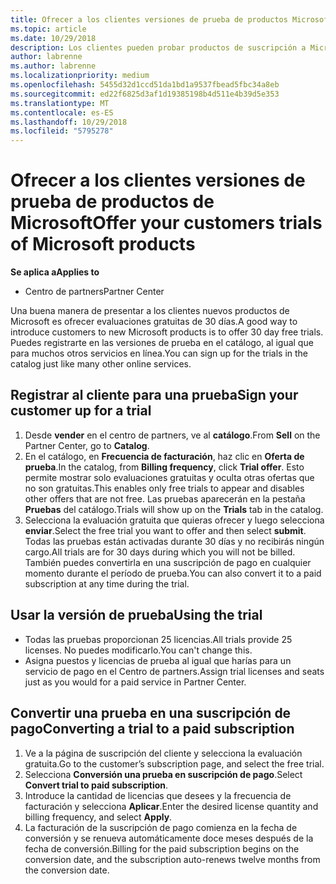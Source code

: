 ```yaml
---
title: Ofrecer a los clientes versiones de prueba de productos Microsoft | Centro de partners
ms.topic: article
ms.date: 10/29/2018
description: Los clientes pueden probar productos de suscripción a Microsoft durante 30 días.
author: labrenne
ms.author: labrenne
ms.localizationpriority: medium
ms.openlocfilehash: 5455d32d1ccd51da1bd1a9537fbead5fbc34a8eb
ms.sourcegitcommit: ed22f6825d3af1d19385198b4d511e4b39d5e353
ms.translationtype: MT
ms.contentlocale: es-ES
ms.lasthandoff: 10/29/2018
ms.locfileid: "5795278"
---
```

# <a name="offer-your-customers-trials-of-microsoft-products"></a><span data-ttu-id="e9f93-103">Ofrecer a los clientes versiones de prueba de productos de Microsoft</span><span class="sxs-lookup"><span data-stu-id="e9f93-103">Offer your customers trials of Microsoft products</span></span>

**<span data-ttu-id="e9f93-104">Se aplica a</span><span class="sxs-lookup"><span data-stu-id="e9f93-104">Applies to</span></span>**

-  <span data-ttu-id="e9f93-105">Centro de partners</span><span class="sxs-lookup"><span data-stu-id="e9f93-105">Partner Center</span></span>

<span data-ttu-id="e9f93-106">Una buena manera de presentar a los clientes nuevos productos de Microsoft es ofrecer evaluaciones gratuitas de 30 días.</span><span class="sxs-lookup"><span data-stu-id="e9f93-106">A good way to introduce customers to new Microsoft products is to offer 30 day free trials.</span></span> <span data-ttu-id="e9f93-107">Puedes registrarte en las versiones de prueba en el catálogo, al igual que para muchos otros servicios en línea.</span><span class="sxs-lookup"><span data-stu-id="e9f93-107">You can sign up for the trials in the catalog just like many other online services.</span></span>  

## <a name="sign-your-customer-up-for-a-trial"></a><span data-ttu-id="e9f93-108">Registrar al cliente para una prueba</span><span class="sxs-lookup"><span data-stu-id="e9f93-108">Sign your customer up for a trial</span></span>

1.  <span data-ttu-id="e9f93-109">Desde **vender** en el centro de partners, ve al **catálogo**.</span><span class="sxs-lookup"><span data-stu-id="e9f93-109">From **Sell** on the Partner Center, go to **Catalog**.</span></span> 
2.  <span data-ttu-id="e9f93-110">En el catálogo, en **Frecuencia de facturación**, haz clic en **Oferta de prueba**.</span><span class="sxs-lookup"><span data-stu-id="e9f93-110">In the catalog, from **Billing frequency**, click **Trial offer**.</span></span> <span data-ttu-id="e9f93-111">Esto permite mostrar solo evaluaciones gratuitas y oculta otras ofertas que no son gratuitas.</span><span class="sxs-lookup"><span data-stu-id="e9f93-111">This enables only free trials to appear and disables other offers that are not free.</span></span> <span data-ttu-id="e9f93-112">Las pruebas aparecerán en la pestaña **Pruebas** del catálogo.</span><span class="sxs-lookup"><span data-stu-id="e9f93-112">Trials will show up on the **Trials** tab in the catalog.</span></span>
3.  <span data-ttu-id="e9f93-113">Selecciona la evaluación gratuita que quieras ofrecer y luego selecciona **enviar**.</span><span class="sxs-lookup"><span data-stu-id="e9f93-113">Select the free trial you want to offer and then select **submit**.</span></span> <span data-ttu-id="e9f93-114">Todas las pruebas están activadas durante 30 días y no recibirás ningún cargo.</span><span class="sxs-lookup"><span data-stu-id="e9f93-114">All trials are for 30 days during which you will not be billed.</span></span> <span data-ttu-id="e9f93-115">También puedes convertirla en una suscripción de pago en cualquier momento durante el período de prueba.</span><span class="sxs-lookup"><span data-stu-id="e9f93-115">You can also convert it to a paid subscription at any time during the trial.</span></span>

## <a name="using-the-trial"></a><span data-ttu-id="e9f93-116">Usar la versión de prueba</span><span class="sxs-lookup"><span data-stu-id="e9f93-116">Using the trial</span></span>

- <span data-ttu-id="e9f93-117">Todas las pruebas proporcionan 25 licencias.</span><span class="sxs-lookup"><span data-stu-id="e9f93-117">All trials provide 25 licenses.</span></span> <span data-ttu-id="e9f93-118">No puedes modificarlo.</span><span class="sxs-lookup"><span data-stu-id="e9f93-118">You can't change this.</span></span>
- <span data-ttu-id="e9f93-119">Asigna puestos y licencias de prueba al igual que harías para un servicio de pago en el Centro de partners.</span><span class="sxs-lookup"><span data-stu-id="e9f93-119">Assign trial licenses and seats just as you would for a paid service in Partner Center.</span></span>

## <a name="converting-a-trial-to-a-paid-subscription"></a><span data-ttu-id="e9f93-120">Convertir una prueba en una suscripción de pago</span><span class="sxs-lookup"><span data-stu-id="e9f93-120">Converting a trial to a paid subscription</span></span>

1.  <span data-ttu-id="e9f93-121">Ve a la página de suscripción del cliente y selecciona la evaluación gratuita.</span><span class="sxs-lookup"><span data-stu-id="e9f93-121">Go to the customer’s subscription page, and select the free trial.</span></span>
2.  <span data-ttu-id="e9f93-122">Selecciona **Conversión una prueba en suscripción de pago**.</span><span class="sxs-lookup"><span data-stu-id="e9f93-122">Select **Convert trial to paid subscription**.</span></span>
3.  <span data-ttu-id="e9f93-123">Introduce la cantidad de licencias que desees y la frecuencia de facturación y selecciona **Aplicar**.</span><span class="sxs-lookup"><span data-stu-id="e9f93-123">Enter the desired license quantity and billing frequency, and select **Apply**.</span></span>
4.  <span data-ttu-id="e9f93-124">La facturación de la suscripción de pago comienza en la fecha de conversión y se renueva automáticamente doce meses después de la fecha de conversión.</span><span class="sxs-lookup"><span data-stu-id="e9f93-124">Billing for the paid subscription begins on the conversion date, and the subscription auto-renews twelve months from the conversion date.</span></span> 

